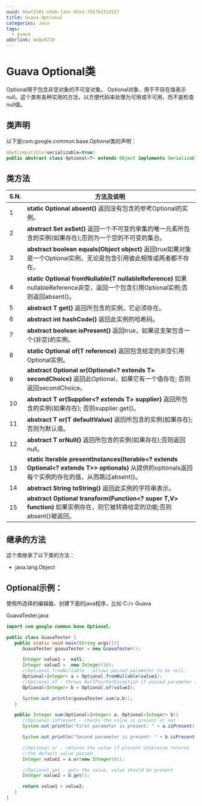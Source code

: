 ```yaml
---
uuid: bbaf2101-c0ab-11ec-92a1-7557b2313227
title: Guava Optional
categories: Java
tags:
  - guava
abbrlink: 4a0a9230
---
```



# Guava Optional类

Optional用于包含非空对象的不可变对象。 Optional对象，用于不存在值表示null。这个类有各种实用的方法，以方便代码来处理为可用或不可用，而不是检查null值。

## 类声明

以下是com.google.common.base.Optional<T>类的声明：

```java
@GwtCompatible(serializable=true)
public abstract class Optional<T> extends Object implements Serializable
```

## 类方法

| S.N. | 方法及说明                                                   |
| ---- | ------------------------------------------------------------ |
| 1    | **static <T> Optional<T> absent()**  			返回没有包含的参考Optional的实例。 |
| 2    | **abstract Set<T> asSet()**  			返回一个不可变的单集的唯一元素所包含的实例(如果存在);否则为一个空的不可变的集合。 |
| 3    | **abstract boolean equals(Object object)**  			返回true如果对象是一个Optional实例，无论是包含引用彼此相等或两者都不存在。 |
| 4    | **static <T> Optional<T> fromNullable(T nullableReference)**  			如果nullableReference非空，返回一个包含引用Optional实例;否则返回absent()。 |
| 5    | **abstract T get()**  			返回所包含的实例，它必须存在。 |
| 6    | **abstract int hashCode()**  			返回此实例的哈希码。 |
| 7    | **abstract boolean isPresent()**  			返回true，如果这支架包含一个(非空)的实例。 |
| 8    | **static <T> Optional<T> of(T reference)**  			返回包含给定的非空引用Optional实例。 |
| 9    | **abstract Optional<T> or(Optional<? extends T> secondChoice)**  			返回此Optional，如果它有一个值存在; 否则返回secondChoice。 |
| 10   | **abstract T or(Supplier<? extends T> supplier)**  			返回所包含的实例(如果存在); 否则supplier.get()。 |
| 11   | **abstract T or(T defaultValue)**  			返回所包含的实例(如果存在);否则为默认值。 |
| 12   | **abstract T orNull()**  			返回所包含的实例(如果存在);否则返回null。 |
| 13   | **static <T> Iterable<T> presentInstances(Iterable<? extends Optional<? extends T>> optionals)**  			从提供的optionals返回每个实例的存在的值，从而跳过absent()。 |
| 14   | **abstract String toString()**  			返回此实例的字符串表示。 |
| 15   | **abstract <V> Optional<V> transform(Function<? super T,V> function)**  			如果实例存在，则它被转换给定的功能;否则absent()被返回。 |

## 继承的方法

这个类继承了以下类的方法：

- java.lang.Object

## Optional示例：

使用所选择的编辑器，创建下面的java程序，比如 C:/> Guava

GuavaTester.java

```java
import com.google.common.base.Optional;

public class GuavaTester {
   public static void main(String args[]){
      GuavaTester guavaTester = new GuavaTester();

      Integer value1 =  null;
      Integer value2 =  new Integer(10);
      //Optional.fromNullable - allows passed parameter to be null.
      Optional<Integer> a = Optional.fromNullable(value1);
      //Optional.of - throws NullPointerException if passed parameter is null
      Optional<Integer> b = Optional.of(value2);		

      System.out.println(guavaTester.sum(a,b));
   }

   public Integer sum(Optional<Integer> a, Optional<Integer> b){
      //Optional.isPresent - checks the value is present or not
      System.out.println("First parameter is present: " + a.isPresent());

      System.out.println("Second parameter is present: " + b.isPresent());

      //Optional.or - returns the value if present otherwise returns
      //the default value passed.
      Integer value1 = a.or(new Integer(0));	

      //Optional.get - gets the value, value should be present
      Integer value2 = b.get();

      return value1 + value2;
   }	
}
```
